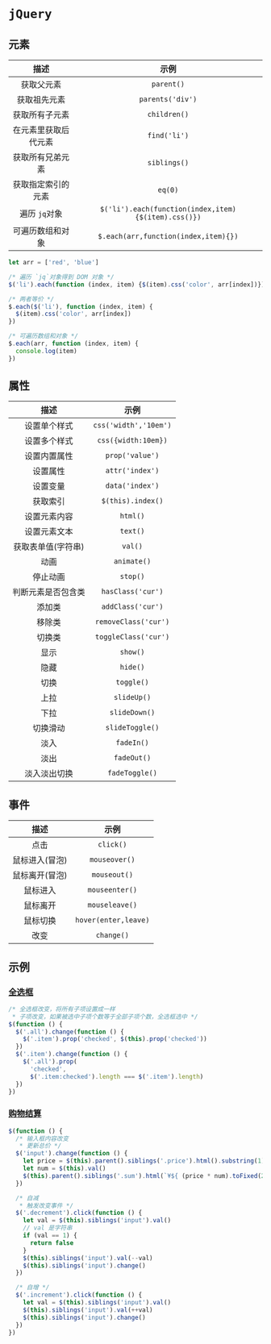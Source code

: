 # `jQuery`

## 元素

|         描述         |                        示例                         |
| :------------------: | :-------------------------------------------------: |
|      获取父元素      |                     `parent()`                      |
|     获取祖先元素     |                  `parents('div')`                   |
|    获取所有子元素    |                    `children()`                     |
| 在元素里获取后代元素 |                    `find('li')`                     |
|   获取所有兄弟元素   |                    `siblings()`                     |
|  获取指定索引的元素  |                       `eq(0)`                       |
|    遍历 `jq`对象     | `$('li').each(function(index,item){$(item).css()})` |
|   可遍历数组和对象   |       ``$.each(arr,function(index,item){})``        |

```js
let arr = ['red', 'blue']
```

```js
/* 遍历 `jq`对象得到 DOM 对象 */
$('li').each(function (index, item) {$(item).css('color', arr[index])})
```

```js
/* 两者等价 */
$.each($('li'), function (index, item) {
  $(item).css('color', arr[index])
})
```

```js
/* 可遍历数组和对象 */
$.each(arr, function (index, item) {
  console.log(item)
})
```

## 属性

|        描述        |         示例          |
| :----------------: | :-------------------: |
|    设置单个样式    | `css('width','10em')` |
|    设置多个样式    |  `css({width:10em})`  |
|    设置内置属性    |    `prop('value')`    |
|      设置属性      |    `attr('index')`    |
|      设置变量      |    `data('index')`    |
|      获取索引      |   `$(this).index()`   |
|    设置元素内容    |       `html()`        |
|    设置元素文本    |       `text()`        |
| 获取表单值(字符串) |        `val()`        |
|        动画        |      `animate()`      |
|      停止动画      |       `stop()`        |
| 判断元素是否包含类 |   `hasClass('cur')`   |
|       添加类       |   `addClass('cur')`   |
|       移除类       | `removeClass('cur')`  |
|       切换类       | `toggleClass('cur')`  |
|        显示        |       `show()`        |
|        隐藏        |       `hide()`        |
|        切换        |      `toggle()`       |
|        上拉        |      `slideUp()`      |
|        下拉        |     `slideDown()`     |
|      切换滑动      |    `slideToggle()`    |
|        淡入        |      `fadeIn()`       |
|        淡出        |      `fadeOut()`      |
|    淡入淡出切换    |    `fadeToggle()`     |

## 事件

|      描述      |         示例         |
| :------------: | :------------------: |
|      点击      |      `click()`       |
| 鼠标进入(冒泡) |    `mouseover()`     |
| 鼠标离开(冒泡) |     `mouseout()`     |
|    鼠标进入    |    `mouseenter()`    |
|    鼠标离开    |    `mouseleave()`    |
|    鼠标切换    | `hover(enter,leave)` |
|      改变      |      `change()`      |

## 示例

### [全选框](全选框.html)

```js
/* 全选框改变，将所有子项设置成一样
 * 子项改变，如果被选中子项个数等于全部子项个数，全选框选中 */
$(function () {
  $('.all').change(function () {
    $('.item').prop('checked', $(this).prop('checked'))
  })
  $('.item').change(function () {
    $('.all').prop(
      'checked',
      $('.item:checked').length === $('.item').length)
  })
})
```

### [购物结算](购物结算.html)

```js
$(function () {
  /* 输入框内容改变
   * 更新总价 */
  $('input').change(function () {
    let price = $(this).parent().siblings('.price').html().substring(1)
    let num = $(this).val()
    $(this).parent().siblings('.sum').html(`¥${ (price * num).toFixed(2) }`)
  })

  /* 自减
   * 触发改变事件 */
  $('.decrement').click(function () {
    let val = $(this).siblings('input').val()
    // val 是字符串
    if (val == 1) {
      return false
    }
    $(this).siblings('input').val(--val)
    $(this).siblings('input').change()
  })

  /* 自增 */
  $('.increment').click(function () {
    let val = $(this).siblings('input').val()
    $(this).siblings('input').val(++val)
    $(this).siblings('input').change()
  })
})
```

